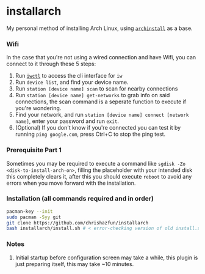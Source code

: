 # installarch
My personal method of installing Arch Linux, using [`archinstall`](https://www.github.com/archlinux/archinstall) as a base.

### Wifi
In the case that you're not using a wired connection and have Wifi, you can connect to it through these 5 steps:
1. Run [`iwctl`](https://wiki.archlinux.org/index.php/Iwd#iwctl) to access the cli interface for `iw`
2. Run `device list`, and find your device name.
3. Run `station [device name] scan` to scan for nearby connections
4. Run `station [device name] get-networks` to grab info on said connections, the scan command is a seperate function to execute if you're wondering.
5. Find your network, and run `station [device name] connect [network name]`, enter your password and run `exit`.
6. (Optional) If you don't know if you're connected you can test it by running `ping google.com`, press Ctrl+C to stop the ping test.

### Prerequisite Part 1
Sometimes you may be required to execute a command like ```sgdisk -Zo <disk-to-install-arch-on>```, filling the placeholder with your intended disk this completely clears it, after this you should execute ```reboot``` to avoid any errors when you move forward with the installation.

### Installation (all commands required and in order)
```bash
pacman-key --init
sudo pacman -Syy git
git clone https://github.com/chrishazfun/installarch
bash installarch/install.sh # < error-checking version of old install.sh (WIP)
```

### Notes
1. Initial startup before configuration screen may take a while, this plugin is just preparing itself, this may take ~10 minutes.